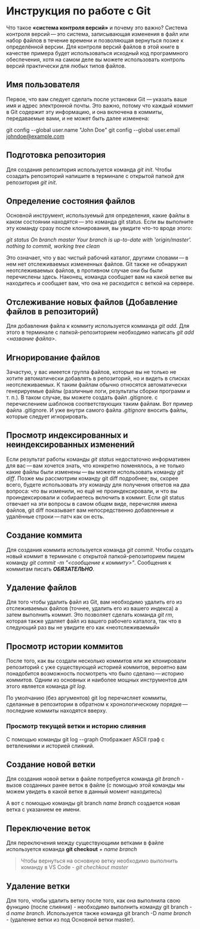 # Инструкция по работе с Git

Что такое **«система контроля версий»** и почему это важно? Система контроля версий — это
система, записывающая изменения в файл или набор файлов в течение времени и
позволяющая вернуться позже к определённой версии. Для контроля версий файлов в этой
книге в качестве примера будет использоваться исходный код программного обеспечения,
хотя на самом деле вы можете использовать контроль версий практически для любых
типов файлов.

## Имя пользователя

Первое, что вам следует сделать после установки Git — указать ваше имя и адрес
электронной почты. Это важно, потому что каждый коммит в Git содержит эту
информацию, и она включена в коммиты, передаваемые вами, и не может быть далее
изменена: 

git config --global user.name "John Doe"
git config --global user.email johndoe@example.com

## Подготовка репозитория
Для создания репозитория используется команда *git init*. Чтобы созадать репозиторий напишите в терминале с открытой папкой для репозитория *git init*.

## Определение состояния файлов

Основной инструмент, используемый для определения, какие файлы в каком состоянии
находятся — это команда git status. Если вы выполните эту команду сразу после
клонирования, вы увидите что-то вроде этого:

*git status
On branch master
Your branch is up-to-date with 'origin/master'.
nothing to commit, working tree clean*

Это означает, что у вас чистый рабочий каталог, другими словами — в нем нет
отслеживаемых измененных файлов. Git также не обнаружил неотслеживаемых файлов, в
противном случае они бы были перечислены здесь. Наконец, команда сообщает вам на
какой ветке вы находитесь и сообщает вам, что она не расходится с веткой на сервере.

## Отслеживание новых файлов (Добавление файлов в репозиторий)

Для добавления файла к коммиту используется комманда *git add*. Для этого в терминале с папкой-репозиторием необходимо написать *git add <название файла>*.

## Игнорирование файлов

Зачастую, у вас имеется группа файлов, которые вы не только не хотите автоматически
добавлять в репозиторий, но и видеть в списках неотслеживаемых. К таким файлам обычно
относятся автоматически генерируемые файлы (различные логи, результаты сборки
программ и т. п.). В таком случае, вы можете создать файл .gitignore. с перечислением
шаблонов соответствующих таким файлам. Вот пример файла .gitignore. И уже внутри самого файла *.gitignore* вносить файлы, которые следует игнорировать.

## Просмотр индексированных и неиндексированных изменений

Если результат работы команды *git status* недостаточно информативен для вас — вам
хочется знать, что конкретно поменялось, а не только какие файлы были изменены — вы
можете использовать команду *git diff*. Позже мы рассмотрим команду git diff подробнее;
вы, скорее всего, будете использовать эту команду для получения ответов на два вопроса:
что вы изменили, но ещё не проиндексировали, и что вы проиндексировали и собираетесь
включить в коммит. Если git status отвечает на эти вопросы в самом общем виде,
перечисляя имена файлов, git diff показывает вам непосредственно добавленные и
удалённые строки — патч как он есть.

## Создание коммита
Для создания коммита используется команда *git commit*. Чтобы создать новый коммит в терминале с открытой папкой-репозиторием пишем команду *git commit -m "<сообщение к коммиту>"*. Сообщения к коммитам писать ***ОБЯЗАТЕЛЬНО***.

## Удаление файлов

Для того чтобы удалить файл из Git, вам необходимо удалить его из отслеживаемых файлов
(точнее, удалить его из вашего индекса) а затем выполнить коммит. Это позволяет сделать
команда *git rm*, которая также удаляет файл из вашего рабочего каталога, так что в
следующий раз вы не увидите его как «неотслеживаемый»

## Просмотр истории коммитов

После того, как вы создали несколько коммитов или же клонировали репозиторий с уже
существующей историей коммитов, вероятно вам понадобится возможность посмотреть
что было сделано — историю коммитов. Одним из основных и наиболее мощных
инструментов для этого является команда *git log*.

По умолчанию (без аргументов) git log перечисляет коммиты, сделанные в репозитории в
обратном к хронологическому порядке — последние коммиты находятся вверху. 

### Просмотр текущей ветки и историю слияния

С помощью команды git log --graph Отображает ASCII граф с ветвлениями и историей слияний.

## Создание новой ветки

Для создания новой ветки в файле потребуется команда *git branch* - вызов созданных ранее веток в файле (с помощью этой команды мы можем увидеть в какой ветке в данный момент находитесь)

А вот с помощью команды git branch _name branch_ создается новая ветка с указанием ее имени.

## Переключение веток

Для переключения между существующими ветками в файле используется команда **git checkout** + *name branch*

>Чтобы  вернуться на основную ветку необходимо выполнить команду в VS Code - *git chechkout master*

## Удаление ветки
Для того, чтобы удалить ветку после того, как она выполнила свою функцию (после слияния) - необходимо выполнить команду git branch -d *name branch*. Используется также команда git branch -D *name branch* - (удаление ветки из под Основной ветки master).

